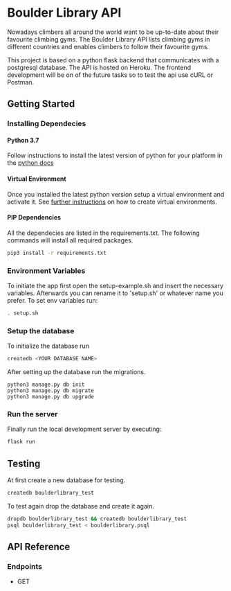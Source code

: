# Boulder Library API

Nowadays climbers all around the world want to be up-to-date about their favourite climbing gyms. The Boulder Library API lists climbing gyms in different countries and enables climbers to follow their favourite gyms.

This project is based on a python flask backend that communicates with a postgresql database. The API is hosted on Heroku. The frontend development will be on of the future tasks so to test the api use cURL or Postman.

## Getting Started

### Installing Dependecies

#### Python 3.7
Follow instructions to install the latest version of python for your platform in the [python docs](https://docs.python.org/3/using/unix.html#getting-and-installing-the-latest-version-of-python)

#### Virtual Environment
Once you installed the latest python version setup a virtual environment and activate it. See [further instructions](https://docs.python.org/3/tutorial/venv.html "Python Tutorials") on how to create virtual environments.

#### PIP Dependencies
All the dependecies are listed in the requirements.txt. The following commands will install all required packages.
```bash
pip3 install -r requirements.txt
```

### Environment Variables

To initiate the app first open the setup-example.sh and insert the necessary variables. Afterwards you can rename it to 'setup.sh' or whatever name you prefer. To set env variables run:

```bash
. setup.sh
```

### Setup the database

To initialize the database run
```bash
createdb <YOUR DATABASE NAME>
```

After setting up the database run the migrations.
```
python3 manage.py db init
python3 manage.py db migrate
python3 manage.py db upgrade
```

### Run the server

Finally run the local development server by executing:

```bash
flask run
```


## Testing
At first create a new database for testing.
```bash
createdb boulderlibrary_test
```

To test again drop the database and create it again.
```bash
dropdb boulderlibrary_test && createdb boulderlibrary_test
psql boulderlibrary_test < boulderlibrary.psql
```


## API Reference

### Endpoints

+ GET